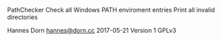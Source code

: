 PathChecker
Check all Windows PATH enviroment entries
Print all invalid directories

Hannes Dorn <hannes@dorn.cc>
2017-05-21
Version 1
GPLv3
